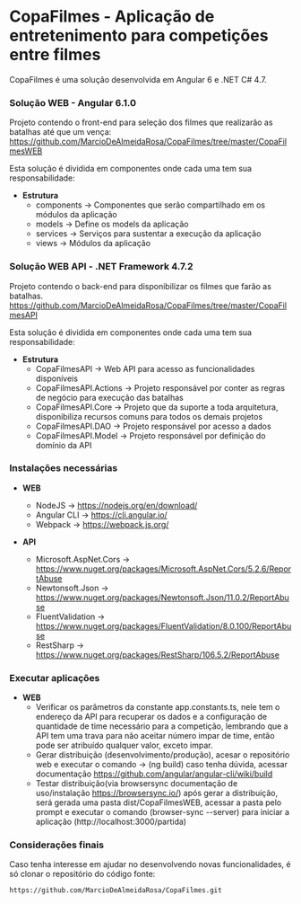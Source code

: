 # CopaFilmes - Aplicação de entretenimento para competições entre filmes #

CopaFilmes é uma solução desenvolvida em Angular 6 e .NET C# 4.7.



### Solução WEB - Angular 6.1.0 ###
Projeto contendo o front-end para seleção dos filmes que realizarão as batalhas até que um vença:
    https://github.com/MarcioDeAlmeidaRosa/CopaFilmes/tree/master/CopaFilmesWEB
	
Esta solução é dividida em componentes onde cada uma tem sua responsabilidade:
- **Estrutura**
  - components -> Componentes que serão compartilhado em os módulos da aplicação
  - models     -> Define os models da aplicação
  - services   -> Serviços para sustentar a execução da aplicação
  - views	    -> Módulos da aplicação
 
 
### Solução WEB API - .NET Framework 4.7.2 ###
Projeto contendo o back-end para disponibilizar os filmes que farão as batalhas.
    https://github.com/MarcioDeAlmeidaRosa/CopaFilmes/tree/master/CopaFilmesAPI

Esta solução é dividida em componentes onde cada uma tem sua responsabilidade:
- **Estrutura**
  - CopaFilmesAPI         -> Web API para acesso as funcionalidades disponíveis
  - CopaFilmesAPI.Actions -> Projeto responsável por conter as regras de negócio para execução das batalhas
  - CopaFilmesAPI.Core    -> Projeto que da suporte a toda arquitetura, disponibiliza recursos comuns para todos os demais projetos
  - CopaFilmesAPI.DAO     -> Projeto responsável por acesso a dados
  - CopaFilmesAPI.Model   -> Projeto responsável por definição do domínio da API

 
### Instalações necessárias ### 

- **WEB**
  - NodeJS        -> https://nodejs.org/en/download/
  - Angular CLI   -> https://cli.angular.io/
  - Webpack       -> https://webpack.js.org/

- **API**
  - Microsoft.AspNet.Cors -> https://www.nuget.org/packages/Microsoft.AspNet.Cors/5.2.6/ReportAbuse
  - Newtonsoft.Json       -> https://www.nuget.org/packages/Newtonsoft.Json/11.0.2/ReportAbuse
  - FluentValidation      -> https://www.nuget.org/packages/FluentValidation/8.0.100/ReportAbuse
  - RestSharp             -> https://www.nuget.org/packages/RestSharp/106.5.2/ReportAbuse

### Executar aplicações ### 

- **WEB**
  - Verificar os parâmetros da constante app.constants.ts, nele tem o endereço da API para recuperar os dados e a configuração de quantidade de time necessário para a competição, lembrando que a API tem uma trava para não aceitar número impar de time, então pode ser atribuído qualquer valor, exceto impar.
  - Gerar distribuição (desenvolvimento/produção), acesar o repositório web e executar o comando  -> (ng build) caso tenha dúvida, acessar documentação https://github.com/angular/angular-cli/wiki/build
  - Testar distribuição(via browsersync documentação de uso/instalação https://browsersync.io/) após gerar a distribuição, será gerada uma pasta dist/CopaFilmesWEB, acessar a pasta pelo prompt e executar o comando (browser-sync --server) para iniciar a aplicação (http://localhost:3000/partida)
  

  
### Considerações finais ### 

Caso tenha interesse em ajudar no desenvolvendo novas funcionalidades, é só clonar o repositório do código fonte:

    https://github.com/MarcioDeAlmeidaRosa/CopaFilmes.git
